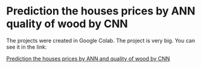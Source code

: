 # Prediction the houses prices by ANN quality of wood by CNN

The projects were created in Google Colab.
The project is very big.
You can see it in the link:

[Prediction the houses prices by ANN and quality of wood by CNN](https://colab.research.google.com/drive/1UWMdm9nKVKYJlpXzZcj44NXK18UedZcc?usp=sharing)
